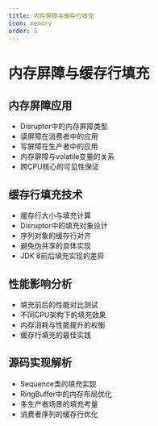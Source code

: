 ```yaml
---
title: 内存屏障与缓存行填充
icon: memory
order: 5
---
```


# 内存屏障与缓存行填充

## 内存屏障应用

- Disruptor中的内存屏障类型
- 读屏障在消费者中的应用
- 写屏障在生产者中的应用
- 内存屏障与volatile变量的关系
- 跨CPU核心的可见性保证

## 缓存行填充技术

- 缓存行大小与填充计算
- Disruptor中的填充对象设计
- 序列对象的缓存行对齐
- 避免伪共享的具体实现
- JDK 8前后填充实现的差异

## 性能影响分析

- 填充前后的性能对比测试
- 不同CPU架构下的填充效果
- 内存消耗与性能提升的权衡
- 缓存行填充的最佳实践

## 源码实现解析

- Sequence类的填充实现
- RingBuffer中的内存布局优化
- 多生产者场景的填充考量
- 消费者序列的缓存行优化
